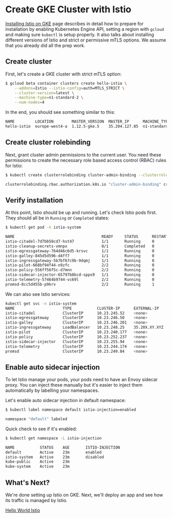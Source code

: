 # Create GKE Cluster with Istio

[Installing Istio on GKE](https://cloud.google.com/istio/docs/istio-on-gke/installing) page describes in detail how to prepare for installation by enabling Kubernetes Engine API, setting a region with `gcloud` and making sure `kubectl` is setup properly. It also talks about installing different versions of Istio and strict or permissive mTLS options. We assume that you already did all the prep work.

## Create cluster
First, let's create a GKE cluster with strict mTLS option:
```bash
$ gcloud beta container clusters create hello-istio \
    --addons=Istio --istio-config=auth=MTLS_STRICT \
    --cluster-version=latest \
    --machine-type=n1-standard-2 \
    --num-nodes=4
```

In the end, you should see something similar to this:
```bash
NAME         LOCATION        MASTER_VERSION  MASTER_IP      MACHINE_TYPE   NODE_VERSION 
hello-istio  europe-west4-a  1.12.5-gke.5    35.204.127.85  n1-standard-2  1.12.5-gke.5         
```

## Create cluster rolebinding
Next, grant cluster admin permissions to the current user. You need these permissions to create the necessary role based access control (RBAC) rules for Istio:
```bash
$ kubectl create clusterrolebinding cluster-admin-binding --clusterrole=cluster-admin --user=$(gcloud config get-value core/account)

clusterrolebinding.rbac.authorization.k8s.io "cluster-admin-binding" created
```

## Verify installation
At this point, Istio should be up and running. Let's check Istio pods first. They should all be in `Running` or `Completed` states:
```bash
$ kubectl get pod -n istio-system

NAME                                      READY     STATUS      RESTARTS   AGE
istio-citadel-7d7bb58cd7-hst47            1/1       Running     0          11m
istio-cleanup-secrets-vmnpx               0/1       Completed   0          11m
istio-egressgateway-764d46c6d5-krsvc      1/1       Running     0          11m
istio-galley-845d5d596-d4ff7              1/1       Running     0          11m
istio-ingressgateway-5b7bf67c9b-9dqmj     1/1       Running     0          11m
istio-pilot-668bf94f44-n9zfc              2/2       Running     0          11m
istio-policy-556ff56f5c-d7mnn             2/2       Running     0          11m
istio-sidecar-injector-65797b8bcd-sppx9   1/1       Running     0          11m
istio-telemetry-57464b9744-vc69l          2/2       Running     0          11m
promsd-8cc5d455b-p9krv                    2/2       Running     1          11m
```
We can also see Istio services:
```bash
kubectl get svc -n istio-system
NAME                     TYPE           CLUSTER-IP      EXTERNAL-IP     PORT(S)                                        
istio-citadel            ClusterIP      10.23.245.52    <none>          8060/TCP,9093/TCP           
istio-egressgateway      ClusterIP      10.23.246.50    <none>          80/TCP,443/TCP
istio-galley             ClusterIP      10.23.246.201   <none>          443/TCP,9093/TCP
istio-ingressgateway     LoadBalancer   10.23.248.25    35.20X.XY.XYZ   80:31380/TCP,443:31390/TCP
istio-pilot              ClusterIP      10.23.240.177   <none>          15010/TCP,15011/TCP,8080/TCP,9093/TCP
istio-policy             ClusterIP      10.23.252.237   <none>          9091/TCP,15004/TCP,9093/TCP
istio-sidecar-injector   ClusterIP      10.23.255.94    <none>          443/TCP
istio-telemetry          ClusterIP      10.23.244.174   <none>          9091/TCP,15004/TCP,9093/TCP,42422/TCP
promsd                   ClusterIP      10.23.249.84    <none>          9090/TCP
```

## Enable auto sidecar injection
To let Istio manage your pods, your pods need to have an Envoy sidecar proxy. You can inject these manually but it's easier to inject them automatically by labelling your namespaces. 

Let's enable auto sidecar injection in default namespace:
```bash
$ kubectl label namespace default istio-injection=enabled

namespace "default" labeled
```

Quick check to see if it's enabled:
```bash
$ kubectl get namespace -L istio-injection

NAME           STATUS    AGE       ISTIO-INJECTION
default        Active    23m       enabled
istio-system   Active    23m       disabled
kube-public    Active    23m
kube-system    Active    23m
```

## What's Next?
We're done setting up Istio on GKE. Next, we'll deploy an app and see how its traffic is managed by Istio.

[Hello World Istio](02-helloworldistio.md)